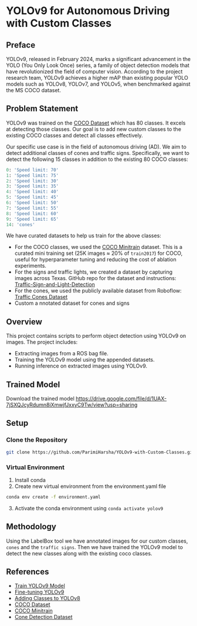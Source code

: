 # YOLOv9 for Autonomous Driving with Custom Classes

## Preface

YOLOv9, released in February 2024, marks a significant advancement in the YOLO (You Only Look Once) series, a family of object detection models that have revolutionized the field of computer vision. According to the project research team, YOLOv9 achieves a higher mAP than existing popular YOLO models such as YOLOv8, YOLOv7, and YOLOv5, when benchmarked against the MS COCO dataset.

## Problem Statement

YOLOv9 was trained on the [COCO Dataset](https://cocodataset.org/#home) which has 80 classes. It excels at detecting those classes. Our goal is to add new custom classes to the existing COCO classes and detect all classes effectively.

Our specific use case is in the field of autonomous driving (AD). We aim to detect additional classes of cones and traffic signs. Specifically, we want to detect the following 15 classes in addition to the existing 80 COCO classes:

```python
0: 'Speed limit: 70'
1: 'Speed limit: 75'
2: 'Speed limit: 30'
3: 'Speed limit: 35'
4: 'Speed limit: 40'
5: 'Speed limit: 45'
6: 'Speed limit: 50'
7: 'Speed limit: 55'
8: 'Speed limit: 60'
9: 'Speed limit: 65'
14: 'cones'
```

We have curated datasets to help us train for the above classes:

- For the COCO classes, we used the [COCO Minitrain](https://github.com/giddyyupp/coco-minitrain) dataset. This is a curated mini training set (25K images ≈ 20% of `train2017`) for COCO, useful for hyperparameter tuning and reducing the cost of ablation experiments.
- For the signs and traffic lights, we created a dataset by capturing images across Texas. GitHub repo for the dataset and instructions: [Traffic-Sign-and-Light-Detection](https://github.com/ava-share/Traffic-Sign-and-Light-Detection)
- For the cones, we used the publicly available dataset from Roboflow: [Traffic Cones Dataset](https://universe.roboflow.com/robotica-xftin/traffic-cones-4laxg)
- Custom a nnotated dataset for cones and signs

## Overview

This project contains scripts to perform object detection using YOLOv9 on images. The project includes:

- Extracting images from a ROS bag file.
- Training the YOLOv9 model using the appended datasets.
- Running inference on extracted images using YOLOv9.

## Trained Model
Download the trained model 
<https://drive.google.com/file/d/1UAX-7jSXQJcyRdumn8iXmwjfJxxyC9Tw/view?usp=sharing>

## Setup

### Clone the Repository

```sh
git clone https://github.com/ParimiHarsha/YOLOv9-with-Custom-Classes.git
```

### Virtual Environment

1. Install conda
2. Create new virtual environment from the environment.yaml file

```sh
conda env create -f environment.yaml
```

3. Activate the conda environment using `conda activate yolov9`

## Methodology

Using the LabelBox tool we have annotated images for our custom classes, `cones` and the `traffic signs`. Then we have trained the YOLOv9 model to detect the new classes along with the existing coco classes.

## References

- [Train YOLOv9 Model](https://blog.roboflow.com/train-yolov9-model/)
- [Fine-tuning YOLOv9](https://learnopencv.com/fine-tuning-yolov9/#aioseo-experiment-1-freezing-the-backbone-lower-learning-rate-at-0-001)
- [Adding Classes to YOLOv8](https://y-t-g.github.io/tutorials/yolov8n-add-classes/)
- [COCO Dataset](https://cocodataset.org/#home)
- [COCO Minitrain](https://github.com/giddyyupp/coco-minitrain)
- [Cone Detection Dataset](https://github.com/ikatsamenis/Cone-Detection)
